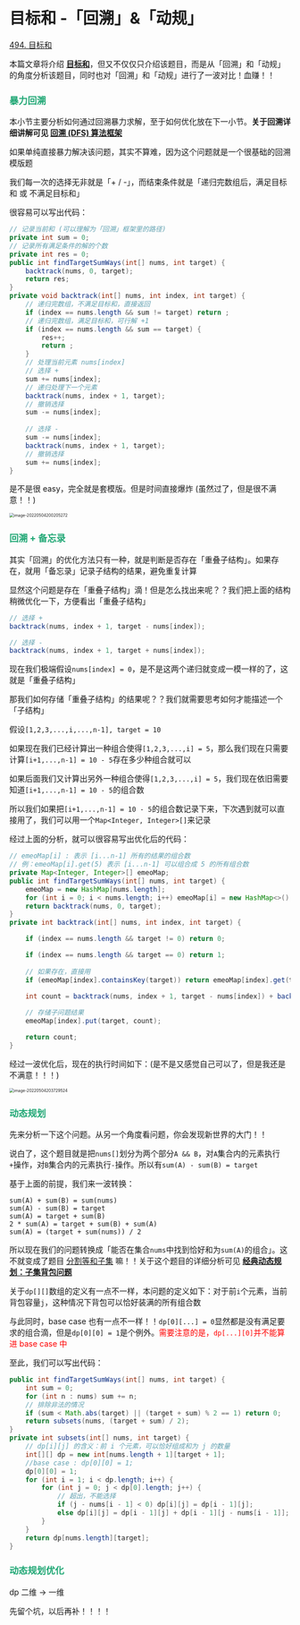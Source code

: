 # 目标和 -「回溯」&「动规」

[494. 目标和](https://leetcode-cn.com/problems/target-sum/)



本篇文章将介绍 **[目标和](https://leetcode-cn.com/problems/target-sum/)**，但又不仅仅只介绍该题目，而是从「回溯」和「动规」的角度分析该题目，同时也对「回溯」和「动规」进行了一波对比！血赚！！

### <font color=#1FA774>暴力回溯</font>

本小节主要分析如何通过回溯暴力求解，至于如何优化放在下一小节。**关于回溯详细讲解可见 [回溯 (DFS) 算法框架](./回溯(DFS).html)**

如果单纯直接暴力解决该问题，其实不算难，因为这个问题就是一个很基础的回溯模版题

我们每一次的选择无非就是「+ / -」，而结束条件就是「递归完数组后，满足目标和 或 不满足目标和」

很容易可以写出代码：

```java
// 记录当前和 (可以理解为「回溯」框架里的路径)
private int sum = 0;
// 记录所有满足条件的解的个数
private int res = 0;
public int findTargetSumWays(int[] nums, int target) {
    backtrack(nums, 0, target);
    return res;
}
private void backtrack(int[] nums, int index, int target) {
    // 递归完数组，不满足目标和，直接返回
    if (index == nums.length && sum != target) return ;
    // 递归完数组，满足目标和，可行解 +1
    if (index == nums.length && sum == target) {
        res++;
        return ;
    }
    // 处理当前元素 nums[index]
    // 选择 +
    sum += nums[index];
    // 递归处理下一个元素
    backtrack(nums, index + 1, target);
    // 撤销选择
    sum -= nums[index];
    
    // 选择 -
    sum -= nums[index];
    backtrack(nums, index + 1, target);
    // 撤销选择
    sum += nums[index];
}
```

是不是很 easy，完全就是套模版。但是时间直接爆炸 (虽然过了，但是很不满意！！)

<img src="https://cdn.jsdelivr.net/gh/LFool/image-hosting@master/20220504/2002051651665725RLv0zcimage-20220504200205272.png" alt="image-20220504200205272" style="zoom: 50%;" />

### <font color=#1FA774>回溯 + 备忘录</font>

其实「回溯」的优化方法只有一种，就是判断是否存在「重叠子结构」。如果存在，就用「备忘录」记录子结构的结果，避免重复计算

显然这个问题是存在「重叠子结构」滴！但是怎么找出来呢？？我们把上面的结构稍微优化一下，方便看出「重叠子结构」

```java
// 选择 +
backtrack(nums, index + 1, target - nums[index]);

// 选择 -
backtrack(nums, index + 1, target + nums[index]);
```

现在我们极端假设`nums[index] = 0`，是不是这两个递归就变成一模一样的了，这就是「重叠子结构」

那我们如何存储「重叠子结构」的结果呢？？我们就需要思考如何才能描述一个「子结构」

假设`[1,2,3,...,i,...,n-1], target = 10`

如果现在我们已经计算出一种组合使得`[1,2,3,...,i] = 5`，那么我们现在只需要计算`[i+1,...,n-1] = 10 - 5`存在多少种组合就可以

如果后面我们又计算出另外一种组合使得`[1,2,3,...,i] = 5`，我们现在依旧需要知道`[i+1,...,n-1] = 10 - 5`的组合数

所以我们如果把`[i+1,...,n-1] = 10 - 5`的组合数记录下来，下次遇到就可以直接用了，我们可以用一个`Map<Integer, Integer>[]`来记录

经过上面的分析，就可以很容易写出优化后的代码：

```java
// emeoMap[i] : 表示 [i...n-1] 所有的结果的组合数
// 例：emeoMap[i].get(5) 表示 [i...n-1] 可以组合成 5 的所有组合数
private Map<Integer, Integer>[] emeoMap;
public int findTargetSumWays(int[] nums, int target) {
    emeoMap = new HashMap[nums.length];
    for (int i = 0; i < nums.length; i++) emeoMap[i] = new HashMap<>();
    return backtrack(nums, 0, target);
}
private int backtrack(int[] nums, int index, int target) {

    if (index == nums.length && target != 0) return 0;

    if (index == nums.length && target == 0) return 1;
    
    // 如果存在，直接用
    if (emeoMap[index].containsKey(target)) return emeoMap[index].get(target);

    int count = backtrack(nums, index + 1, target - nums[index]) + backtrack(nums, index + 1, target + nums[index]);
    
    // 存储子问题结果
    emeoMap[index].put(target, count);

    return count; 
}
```

经过一波优化后，现在的执行时间如下：(是不是又感觉自己可以了，但是我还是不满意！！！)

<img src="https://cdn.jsdelivr.net/gh/LFool/image-hosting@master/20220504/2037291651667849VTuTh3image-20220504203729524.png" alt="image-20220504203729524" style="zoom:50%;" />

### <font color=#1FA774>动态规划</font>

先来分析一下这个问题。从另一个角度看问题，你会发现新世界的大门！！

说白了，这个题目就是把`nums[]`划分为两个部分`A && B`，对`A`集合内的元素执行`+`操作，对`B`集合内的元素执行`-`操作。所以有`sum(A) - sum(B) = target`

基于上面的前提，我们来一波转换：

```
sum(A) + sum(B) = sum(nums)
sum(A) - sum(B) = target
sum(A) = target + sum(B)
2 * sum(A) = target + sum(B) + sum(A)
sum(A) = (target + sum(nums)) / 2
```

所以现在我们的问题转换成「能否在集合`nums`中找到恰好和为`sum(A)`的组合」。这不就变成了题目 [分割等和子集](https://leetcode-cn.com/problems/partition-equal-subset-sum/) 嘛！！关于这个题目的详细分析可见 **[经典动态规划：子集背包问题](./经典动态规划：子集背包问题.html)**

关于`dp[][]`数组的定义有一点不一样，本问题的定义如下：对于前`i`个元素，当前背包容量`j`，这种情况下背包可以恰好装满的所有组合数

与此同时，base case 也有一点不一样！！`dp[0][...] = 0`显然都是没有满足要求的组合滴，但是`dp[0][0] = 1`是个例外。<font color='red'>需要注意的是，`dp[...][0]`并不能算进 base case 中</font>

至此，我们可以写出代码：

```java
public int findTargetSumWays(int[] nums, int target) {
    int sum = 0;
    for (int n : nums) sum += n;
    // 排除非法的情况
    if (sum < Math.abs(target) || (target + sum) % 2 == 1) return 0;
    return subsets(nums, (target + sum) / 2);
}
private int subsets(int[] nums, int target) {
    // dp[i][j] 的含义：前 i 个元素，可以恰好组成和为 j 的数量
    int[][] dp = new int[nums.length + 1][target + 1];
    //base case : dp[0][0] = 1;
    dp[0][0] = 1;
    for (int i = 1; i < dp.length; i++) {
        for (int j = 0; j < dp[0].length; j++) {
            // 超出，不能选择
            if (j - nums[i - 1] < 0) dp[i][j] = dp[i - 1][j];
            else dp[i][j] = dp[i - 1][j] + dp[i - 1][j - nums[i - 1]];
        }
    }
    return dp[nums.length][target];
}
```

### <font color=#1FA774>动态规划优化</font>

dp 二维 -> 一维

先留个坑，以后再补！！！！